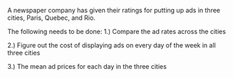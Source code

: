 A newspaper company has given their ratings for putting up ads in three cities, Paris, Quebec, and Rio. 

The following needs to be done: 
1.) Compare the ad rates across the cities

2.) Figure out the cost of displaying ads on every day of the week in all three cities

3.) The mean ad prices for each day in the three cities

